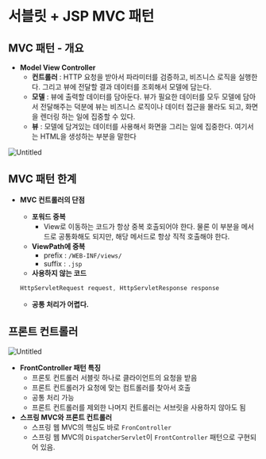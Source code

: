 # 서블릿 + JSP MVC 패턴

## MVC 패턴 - 개요

- **Model View Controller**
    - **컨트롤러** : HTTP 요청을 받아서 파라미터를 검증하고, 비즈니스 로직을 실행한다. 그리고 뷰에 전달할 결과 데이터를 조회해서 모델에 담는다.
    - **모델** : 뷰에 출력할 데이터를 담아둔다. 뷰가 필요한 데이터를 모두 모델에 담아서 전달해주는 덕분에 뷰는 비즈니스 로직이나 데이터 접근을 몰라도 되고, 화면을 렌더링 하는 일에 집중할 수 있다.
    - **뷰** : 모델에 담겨있는 데이터를 사용해서 화면을 그리는 일에 집중한다. 여기서는 HTML을 생성하는 부분을 말한다

![Untitled](%E1%84%89%E1%85%A5%E1%84%87%E1%85%B3%E1%86%AF%E1%84%85%E1%85%B5%E1%86%BA%20+%20JSP%20MVC%20%E1%84%91%E1%85%A2%E1%84%90%E1%85%A5%E1%86%AB%20b6bfe60d6f164279a3c5c836df7cb0ee/Untitled.png)

## MVC 패턴 한계

- **MVC 컨트롤러의 단점**
    - **포워드 중복**
        - View로 이동하는 코드가 항상 중복 호출되어야 한다. 물론 이 부분을 메서드로 공통화해도 되지만, 해당 메서드로 항상 직적 호출해야 한다.
    - **ViewPath에 중복**
        - prefix : `/WEB-INF/views/`
        - suffix : `.jsp`
    - **사용하지 않는 코드**
    
    ```java
    HttpServletRequest request, HttpServletResponse response
    ```
    
    - **공통 처리가 어렵다.**
    

## 프론트 컨트롤러

![Untitled](%E1%84%89%E1%85%A5%E1%84%87%E1%85%B3%E1%86%AF%E1%84%85%E1%85%B5%E1%86%BA%20+%20JSP%20MVC%20%E1%84%91%E1%85%A2%E1%84%90%E1%85%A5%E1%86%AB%20b6bfe60d6f164279a3c5c836df7cb0ee/Untitled%201.png)

- **FrontController 패턴 특징**
    - 프론토 컨트롤러 서블릿 하나로 클라이언트의 요청을 받음
    - 프론트 컨트롤러가 요청에 맞는 컴트롤러를 찾아서 호출
    - 공통 처리 가능
    - 프론트 컨트롤러를 제외한 나머지 컨트롤러는 서브릿을 사용하지 않아도 됨
- **스프링 MVC와 프론트 컨트롤러**
    - 스프링 웹 MVC의 핵심도 바로 `FronController`
    - 스프링 웹 MVC의 `DispatcherServlet`이 `FrontController` 패턴으로 구현되어 있음.